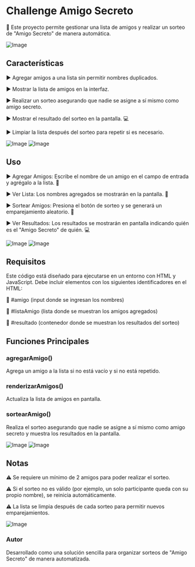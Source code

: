 # Challenge Amigo Secreto

:checkered_flag: Este proyecto permite gestionar una lista de amigos y realizar un sorteo de "Amigo Secreto" de manera automática.

![Image](https://github.com/user-attachments/assets/2923fb64-5e19-46ed-89ff-349bedfeee81)

## Características

:arrow_forward: Agregar amigos a una lista sin permitir nombres duplicados.

:arrow_forward: Mostrar la lista de amigos en la interfaz.

:arrow_forward: Realizar un sorteo asegurando que nadie se asigne a sí mismo como amigo secreto.

:arrow_forward: Mostrar el resultado del sorteo en la pantalla. :computer:

:arrow_forward: Limpiar la lista después del sorteo para repetir si es necesario.

![Image](https://github.com/user-attachments/assets/e7ca90e4-10ea-4ec0-a232-cd92a5bab9b6) 
![Image](https://github.com/user-attachments/assets/5d8e0352-ed53-4d81-a7e9-c4a02d2e75f4)

## Uso

:arrow_forward: Agregar Amigos: Escribe el nombre de un amigo en el campo de entrada y agrégalo a la lista. :memo:

:arrow_forward: Ver Lista: Los nombres agregados se mostrarán en la pantalla. :page_with_curl:

:arrow_forward: Sortear Amigos: Presiona el botón de sorteo y se generará un emparejamiento aleatorio. :slot_machine:

:arrow_forward: Ver Resultados: Los resultados se mostrarán en pantalla indicando quién es el "Amigo Secreto" de quién. :computer:

![Image](https://github.com/user-attachments/assets/b51497e9-c5b1-4341-9b56-e706674e11aa)
![Image](https://github.com/user-attachments/assets/f9bd43af-f1d8-40f7-8220-de7575ac9302)

## Requisitos

Este código está diseñado para ejecutarse en un entorno con HTML y JavaScript. Debe incluir elementos con los siguientes identificadores en el HTML:

:pushpin: #amigo (input donde se ingresan los nombres)

:pushpin: #listaAmigo (lista donde se muestran los amigos agregados)

:pushpin: #resultado (contenedor donde se muestran los resultados del sorteo)

## Funciones Principales

### agregarAmigo()

Agrega un amigo a la lista si no está vacío y si no está repetido.

### renderizarAmigos()

Actualiza la lista de amigos en pantalla.

### sortearAmigo()

Realiza el sorteo asegurando que nadie se asigne a sí mismo como amigo secreto y muestra los resultados en la pantalla.

![Image](https://github.com/user-attachments/assets/3195f157-d4e0-4d8b-b455-2e5e2141126b)
![Image](https://github.com/user-attachments/assets/799646a3-3445-491c-bc48-b17c109472ba)

## Notas

:warning: Se requiere un mínimo de 2 amigos para poder realizar el sorteo.

:warning: Si el sorteo no es válido (por ejemplo, un solo participante queda con su propio nombre), se reinicia automáticamente.

:warning: La lista se limpia después de cada sorteo para permitir nuevos emparejamientos.

![Image](https://github.com/user-attachments/assets/5cb0d188-e74e-4289-a698-d1e11a1bf3b5)

### Autor

Desarrollado como una solución sencilla para organizar sorteos de "Amigo Secreto" de manera automatizada.

